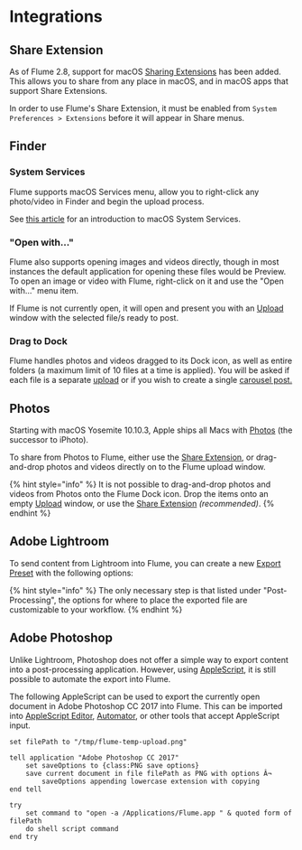 # Integrations

## Share Extension

As of Flume 2.8, support for macOS [Sharing Extensions](https://support.apple.com/kb/PH18826) has been added. This allows you to share from any place in macOS, and in macOS apps that support Share Extensions.

In order to use Flume's Share Extension, it must be enabled from `System Preferences > Extensions` before it will appear in Share menus.

## Finder

### System Services

Flume supports macOS Services menu, allow you to right-click any photo/video in Finder and begin the upload process.

See [this article](http://www.macworld.com/article/1163996/software-utilities/how-to-use-services-in-mac-os-x.html) for an introduction to macOS System Services.

### "Open with…"

Flume also supports opening images and videos directly, though in most instances the default application for opening these files would be Preview. To open an image or video with Flume, right-click on it and use the "Open with…" menu item.

If Flume is not currently open, it will open and present you with an [Upload](../views/upload.md) window with the selected file/s ready to post.

### Drag to Dock

Flume handles photos and videos dragged to its Dock icon, as well as entire folders \(a maximum limit of 10 files at a time is applied\). You will be asked if each file is a separate [upload](../views/upload.md) or if you wish to create a single [carousel post.](../views/upload.md#carousel-posts)

## Photos

Starting with macOS Yosemite 10.10.3, Apple ships all Macs with [Photos](https://support.apple.com/photos) \(the successor to iPhoto\).

To share from Photos to Flume, either use the [Share Extension](integrations.md#share-extension), or drag-and-drop photos and videos directly on to the Flume upload window.

{% hint style="info" %}
It is not possible to drag-and-drop photos and videos from Photos onto the Flume Dock icon. Drop the items onto an empty [Upload](../views/upload.md) window, or use the [Share Extension](integrations.md#share-extension) _\(recommended\)_.
{% endhint %}

## Adobe Lightroom

To send content from Lightroom into Flume, you can create a new [Export Preset](https://helpx.adobe.com/lightroom/help/export-presets-settings-plug-ins.html) with the following options:

{% hint style="info" %}
The only necessary step is that listed under "Post-Processing", the options for where to place the exported file are customizable to your workflow.
{% endhint %}

## Adobe Photoshop

Unlike Lightroom, Photoshop does not offer a simple way to export content into a post-processing application. However, using [AppleScript](https://en.wikipedia.org/wiki/AppleScript), it is still possible to automate the export into Flume.

The following AppleScript can be used to export the currently open document in Adobe Photoshop CC 2017 into Flume. This can be imported into [AppleScript Editor](https://en.wikipedia.org/wiki/AppleScript_Editor), [Automator](https://en.wikipedia.org/wiki/List_of_macOS_components#Automator), or other tools that accept AppleScript input.

```text
set filePath to "/tmp/flume-temp-upload.png"

tell application "Adobe Photoshop CC 2017"
    set saveOptions to {class:PNG save options}
    save current document in file filePath as PNG with options Â¬
        saveOptions appending lowercase extension with copying
end tell

try
    set command to "open -a /Applications/Flume.app " & quoted form of filePath
    do shell script command
end try
```

